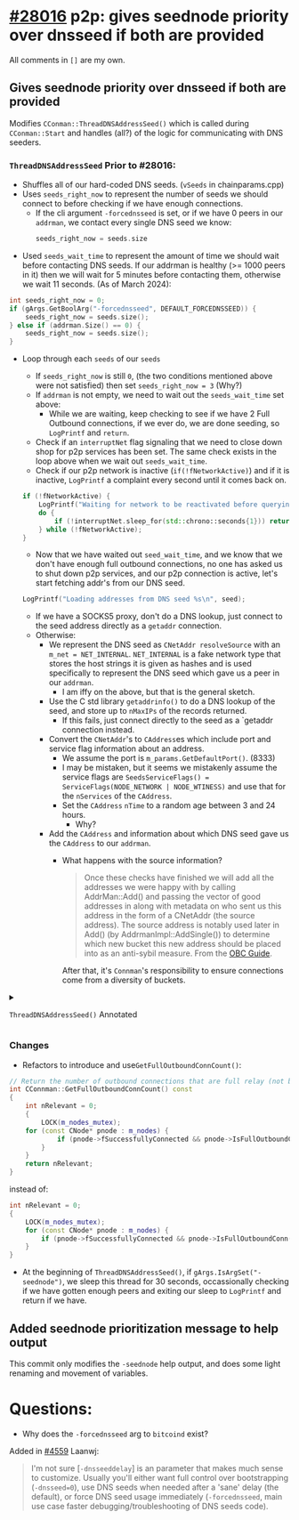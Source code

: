 # [#28016](https://github.com/bitcoin/bitcoin/pull/28016/) p2p: gives seednode priority over dnsseed if both are provided
All comments in `[]` are my own.

## Gives seednode priority over dnsseed if both are provided 

Modifies `CConman::ThreadDNSAddressSeed()` which is called during `CConman::Start` and
handles (all?) of the logic for communicating with DNS seeders.

### `ThreadDNSAddressSeed` Prior to #28016:

- Shuffles all of our hard-coded DNS seeds. (`vSeeds` in chainparams.cpp)
- Uses `seeds_right_now` to represent the number of seeds we should connect to before
  checking if we have enough connections.
    - If the cli argument `-forcednsseed` is set, or if we have 0 peers in our `addrman`,
      we contact every single DNS seed we know:
      ```cpp
      seeds_right_now = seeds.size
      ```
- Used `seeds_wait_time` to represent the amount of time we should wait before contacting
  DNS seeds. If our addrman is healthy (>= 1000 peers in it) then we will wait for 5
  minutes before contacting them, otherwise we wait 11 seconds. (As of March 2024):
```cpp
int seeds_right_now = 0;
if (gArgs.GetBoolArg("-forcednsseed", DEFAULT_FORCEDNSSEED)) {
    seeds_right_now = seeds.size();
} else if (addrman.Size() == 0) {
    seeds_right_now = seeds.size();
}
```

- Loop through each `seeds` of our `seeds`
    - If `seeds_right_now` is still `0`, (the two conditions mentioned above were not
      satisfied) then set `seeds_right_now = 3` (Why?)
    - If `addrman` is not empty, we need to wait out the `seeds_wait_time` set above:
        - While we are waiting, keep checking to see if we have 2 Full Outbound
          connections, if we ever do, we are done seeding, so `LogPrintf` and `return`.
    - Check if an `interruptNet` flag signaling that we need to close down shop for
      p2p services has been set. The same check exists in the loop above when we
      wait out `seeds_wait_time`.
    - Check if our p2p network is inactive (`if(!fNetworkActive)`) and if it is inactive,
      `LogPrintf` a complaint every second until it comes back on.
    ```cpp
    if (!fNetworkActive) {
        LogPrintf("Waiting for network to be reactivated before querying DNS seeds.\n");
        do {
            if (!interruptNet.sleep_for(std::chrono::seconds{1})) return;
        } while (!fNetworkActive);
    }
    ```

    - Now that we have waited out `seed_wait_time`, and we know that we don't have enough
      full outbound connections, no one has asked us to shut down p2p services, and our
      p2p connection is active, let's start fetching addr's from our DNS seed.
    ```cpp
    LogPrintf("Loading addresses from DNS seed %s\n", seed);
    ```
    - If we have a SOCKS5 proxy, don't do a DNS lookup, just connect to the seed address
      directly as a `getaddr` connection.
    - Otherwise:
        - We represent the DNS seed as `CNetAddr resolveSource` with an `m_net =
          NET_INTERNAL`. `NET_INTERNAL` is a fake network type that stores the host
          strings it is given as hashes and is used specifically to represent the DNS seed
          which gave us a peer in our `addrman`.
          - I am iffy on the above, but that is the general sketch. 
        - Use the C std library `getaddrinfo()` to do a DNS lookup of the seed, and store
          up to `nMaxIPs` of the records returned.
            - If this fails, just connect directly to the seed as a `getaddr connection
              instead.
        - Convert the `CNetAddr`'s to `CAddress`es which include port and service flag
          information about an address.
            - We assume the port is `m_params.GetDefaultPort()`. (8333)
            - I may be mistaken, but it seems we mistakenly assume the service flags are
              `SeedsServiceFlags() = ServiceFlags(NODE_NETWORK | NODE_WTINESS)` and use
              that for the `nServices` of the `CAddress`.
            - Set the `CAddress` `nTime` to a random age between 3 and 24 hours.
                - Why?
        - Add the `CAddress` and information about which DNS seed gave us the `CAddress`
          to our `addrman`.
            - What happens with the source information? 
                > Once these checks have finished we will add all the addresses we were happy
                > with by calling AddrMan::Add() and passing the vector of good addresses in
                > along with metadata on who sent us this address in the form of a CNetAddr
                > (the source address). The source address is notably used later in Add() (by
                > AddrmanImpl::AddSingle()) to determine which new bucket this new address
                > should be placed into as an anti-sybil measure.
                From the [OBC Guide](https://obc.256k1.dev/#_addrman).
                
                After that, it's `Connman`'s responsibility to ensure connections come
                from a diversity of buckets.

<details> 

<summary>

`ThreadDNSAddressSeed()` Annotated

</summary>

```cpp
void CConnman::ThreadDNSAddressSeed()
{
    // [ Set up a random context, get our DNS seeds and shuffle 'em ]
    FastRandomContext rng;
    std::vector<std::string> seeds = m_params.DNSSeeds();
    Shuffle(seeds.begin(), seeds.end(), rng);
    int seeds_right_now = 0; // Number of seeds left before testing if we have enough connections
    int found = 0;


    // [ If the 'forceddnseed' cli flag is set or if our addrman is empty,
    //   we want to query all seeds. ]
    if (gArgs.GetBoolArg("-forcednsseed", DEFAULT_FORCEDNSSEED)) {
        // When -forcednsseed is provided, query all.
        seeds_right_now = seeds.size();
    } else if (addrman.Size() == 0) {
        // If we have no known peers, query all.
        // This will occur on the first run, or if peers.dat has been
        // deleted.
        seeds_right_now = seeds.size();
    }

    // goal: only query DNS seed if address need is acute
    // * If we have a reasonable number of peers in addrman, spend
    //   some time trying them first. This improves user privacy by
    //   creating fewer identifying DNS requests, reduces trust by
    //   giving seeds less influence on the network topology, and
    //   reduces traffic to the seeds.
    // * When querying DNS seeds query a few at once, this ensures
    //   that we don't give DNS seeds the ability to eclipse nodes
    //   that query them.
    // * If we continue having problems, eventually query all the
    //   DNS seeds, and if that fails too, also try the fixed seeds.
    //   (done in ThreadOpenConnections)

    // [ Our wait time before contacting DNS seeds depends on the health of our
    //   addrman. As of March 2024, if our addrman has >= 1000 peers, then we
    //   wait 5 minutes before attempting to fetch peers from DNS seeds, if
    //   fewer than 1000 peers, then we wait 11 seconds. ]
    const std::chrono::seconds seeds_wait_time = (addrman.Size() >= DNSSEEDS_DELAY_PEER_THRESHOLD ? DNSSEEDS_DELAY_MANY_PEERS : DNSSEEDS_DELAY_FEW_PEERS);

    for (const std::string& seed : seeds) {
        // [ A little strange to me, if neither of the two conditions above were
        //   satisfied (empty addrman or `forcednsseed` set) then our
        //   seeds_right_now == 0. In that case, we set seeds_right_now to 3.
        //   Why 3? ]
        if (seeds_right_now == 0) {
            seeds_right_now += DNSSEEDS_TO_QUERY_AT_ONCE;

            // [ If our addrman is not empty, respect the seeds_wait_time delay set above. ]
            if (addrman.Size() > 0) {
                LogPrintf("Waiting %d seconds before querying DNS seeds.\n", seeds_wait_time.count());
                std::chrono::seconds to_wait = seeds_wait_time;
                // [ `count` returns the amount of time in a `std::chrono` in ticks
                //   equal to the size of the `::duration` of the variable. Here, this means
                //   while to_wait in seconds is greater than 0. ]
                while (to_wait.count() > 0) {
                    // if sleeping for the MANY_PEERS interval, wake up
                    // early to see if we have enough peers and can stop
                    // this thread entirely freeing up its resources

                    // [ w = min(11.seconds, to_wait) ]
                    std::chrono::seconds w = std::min(DNSSEEDS_DELAY_FEW_PEERS, to_wait);
                    // [ sleep_for(w) ]
                    if (!interruptNet.sleep_for(w)) return;
                    to_wait -= w;

                    // [ nRelevant represents how many Full Outbound Connections we have ]
                    int nRelevant = 0;
                    {
                        LOCK(m_nodes_mutex);
                        for (const CNode* pnode : m_nodes) {
                            // [ If full outbound and connected, increment nRelevant ]
                            if (pnode->fSuccessfullyConnected && pnode->IsFullOutboundConn()) ++nRelevant;
                        }
                    }
                    // [ If we have 2 or more nRelevant connections, we are done DNS seeding.
                    //   Log a message and return. ]
                    if (nRelevant >= 2) {
                        if (found > 0) {
                            LogPrintf("%d addresses found from DNS seeds\n", found);
                            LogPrintf("P2P peers available. Finished DNS seeding.\n");
                        } else {
                            LogPrintf("P2P peers available. Skipped DNS seeding.\n");
                        }
                        return;
                    }
                }
            }
        }

        // [ A CThreadInterrupt / interrupt flag that signals if network activity
        //   should end. Set by CConman::Interrupt ]
        if (interruptNet) return;

        // hold off on querying seeds if P2P network deactivated
        if (!fNetworkActive) {
            LogPrintf("Waiting for network to be reactivated before querying DNS seeds.\n");
            do {
                if (!interruptNet.sleep_for(std::chrono::seconds{1})) return;
            } while (!fNetworkActive);
        }

        // [ The network is active, no interrupts are set, we don't have enough
        //   peers in our addrman, and we have waited for the delay in `seeds_wait_time`
        //   Now let's do it!: ]
        LogPrintf("Loading addresses from DNS seed %s\n", seed);

        // [ Alternately: if we have a proxy set, connect to the seed address
        //   directly as an ADDR_FETCH connection. (I found the comment below
        //   confusing)

        // If -proxy is in use, we make an ADDR_FETCH connection to the DNS resolved peer address
        // for the base dns seed domain in chainparams
        if (HaveNameProxy()) {
            AddAddrFetch(seed);
        } else {
            std::vector<CAddress> vAdd;
            constexpr ServiceFlags requiredServiceBits{SeedsServiceFlags()};

            // [ Set up the host string that we will store as a 'fake' NET_INTERNAL CNetAddr
            //   after hashing this host string. AFAIK, NET_INTERNAL addresses are only used here,
            //   and it seems to be a way of signalling info about which DNS seed gave us an entry
            //   in our addrman without adding the DNS seed to our addrman as a normal peer. ]
            std::string host = strprintf("x%x.%s", requiredServiceBits, seed);
            CNetAddr resolveSource;
            if (!resolveSource.SetInternal(host)) {
                continue;
            }
            unsigned int nMaxIPs = 256; // Limits number of IPs learned from a DNS seed
            // [ Calls std library getaddrinfo to get at most nMaxIPs records under the
            //   the dns seed host. ]
            const auto addresses{LookupHost(host, nMaxIPs, true)};
            // [ If we found DNS records ... ]
            if (!addresses.empty()) {
                for (const CNetAddr& ip : addresses) {
                    CAddress addr = CAddress(CService(ip, m_params.GetDefaultPort()), requiredServiceBits);
                    // [ Why do we use a random age? ]
                    addr.nTime = rng.rand_uniform_delay(Now<NodeSeconds>() - 3 * 24h, -4 * 24h); // use a random age between 3 and 7 days old
                    vAdd.push_back(addr);
                    found++;
                }
                addrman.Add(vAdd, resolveSource);
            } else {
                // [ We never actually checked if the subdomain had the desired service bits? ]

                // If the seed does not support a subdomain with our desired service bits,
                // we make an ADDR_FETCH connection to the DNS resolved peer address for the
                // base dns seed domain in chainparams
                AddAddrFetch(seed);
            }
        }
        --seeds_right_now;
    }
    LogPrintf("%d addresses found from DNS seeds\n", found);
}
```

</details>

### Changes
- Refactors to introduce and use`GetFullOutboundConnCount()`:
```cpp
// Return the number of outbound connections that are full relay (not blocks only)
int CConnman::GetFullOutboundConnCount() const
{
    int nRelevant = 0;
    {
        LOCK(m_nodes_mutex);
    for (const CNode* pnode : m_nodes) {
            if (pnode->fSuccessfullyConnected && pnode->IsFullOutboundConn()) ++nRelevant;
        }
    }
    return nRelevant;
}
```

instead of:
```cpp
int nRelevant = 0;
{
    LOCK(m_nodes_mutex);
    for (const CNode* pnode : m_nodes) {
        if (pnode->fSuccessfullyConnected && pnode->IsFullOutboundConn()) ++nRelevant;
    }
}
```

- At the beginning of `ThreadDNSAddressSeed()`, if `gArgs.IsArgSet("-seednode")`, we sleep
  this thread for 30 seconds, occassionally checking if we have gotten enough peers and
  exiting our sleep to `LogPrintf` and return if we have.

## Added seednode prioritization message to help output

This commit only modifies the `-seednode` help output, and does some light renaming and
movement of variables.

# Questions:

- Why does the `-forcednsseed` arg to `bitcoind` exist?

Added in [#4559](https://github.com/bitcoin/bitcoin/pull/4559)
Laanwj:
> I'm not sure [`-dnsseeddelay`]  is an parameter that makes much sense to customize.
> Usually you'll either want full control over bootstrapping (`-dnsseed=0`), use DNS seeds
> when needed after a 'sane' delay (the default), or force DNS seed usage immediately
> (`-forcednsseed`, main use case faster debugging/troubleshooting of DNS seeds code).

